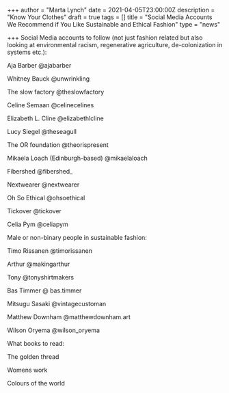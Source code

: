 +++
author = "Marta Lynch"
date = 2021-04-05T23:00:00Z
description = "Know Your Clothes"
draft = true
tags = []
title = "Social Media Accounts We Recommend if You Like Sustainable and Ethical Fashion"
type = "news"

+++
Social Media accounts to follow (not just fashion related but also looking at environmental racism, regenerative agriculture, de-colonization in systems etc.):

Aja Barber @ajabarber

Whitney Bauck @unwrinkling

The slow factory @theslowfactory

Celine Semaan @celinecelines

Elizabeth L. Cline @elizabethlcline

Lucy Siegel @theseagull

The OR foundation @theorispresent

Mikaela Loach (Edinburgh-based) @mikaelaloach

Fibershed @fibershed_

Nextwearer @nextwearer

Oh So Ethical @ohsoethical

Tickover @tickover

Celia Pym @celiapym

Male or non-binary people in sustainable fashion:

Timo Rissanen @timorissanen

Arthur @makingarthur

Tony @tonyshirtmakers

Bas Timmer @ bas.timmer

Mitsugu Sasaki @vintagecustoman

Matthew Downham @matthewdownham.art

Wilson Oryema @wilson_oryema

What books to read:

The golden thread

Womens work

Colours of the world